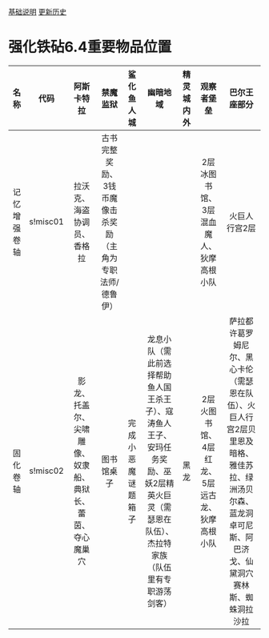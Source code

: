[基础说明](BG2EE_IA_c4Customize.md)  [更新历史](BG2EE_IA_c4Customize_Update.md)
# 强化铁砧6.4重要物品位置

|名称|代码|阿斯卡特拉|禁魔监狱|鲨化鱼人城|幽暗地域|精灵城内外|观察者堡垒|巴尔王座部分|
|:-----:|:-----:|:------:|:-----:|:------:|:------:|:-----------:|:-------:|:--------:|
|记忆增强卷轴|s!misc01|拉沃克、海盗协调员、香格拉|古书完整奖励、3钱币魔像击杀奖励（主角为专职法师/德鲁伊）||||2层冰图书馆、3层混血魔人、狄摩高根小队|火巨人行宫2层|
|固化卷轴|s!misc02|影龙、托盖尔、尖啸雕像、奴隶船、典狱长、蕾茵、夺心魔巢穴|图书馆桌子|完成小恶魔谜题箱子|龙息小队（需此前选择帮助鱼人国王杀王子）、寇涛鱼人王子、安玛任务奖励、巫妖2层精英火巨灵（需瑟恩在队伍）、杰拉特家族（队伍里有专职游荡剑客）|黑龙|2层火图书馆、4层红龙、5层远古龙、狄摩高根小队|萨拉都许葛罗姆尼尔、黑心卡伦（需瑟恩在队伍）、火巨人行宫2层贝里恩及暗格、雅佳苏拉、绿洲汤贝尔森、蓝龙洞卓可尼斯、阿巴济戈、仙黛洞穴赛林斯、蜘蛛洞拉沙拉|
